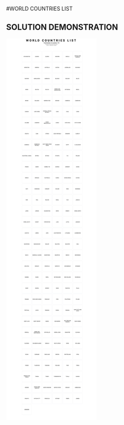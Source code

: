 #WORLD COUNTRIES LIST

## SOLUTION DEMONSTRATION

![GIF DEMO](https://github.com/Adedeji-Taiwo/30-Days-of-JavaScript-Challenge-Project-Exercises/blob/main/DAY%2022%20EXERCISE-%20MINI%20PROJECT%202/dom_min_project_countries_aray_day_2.2.png)

  
